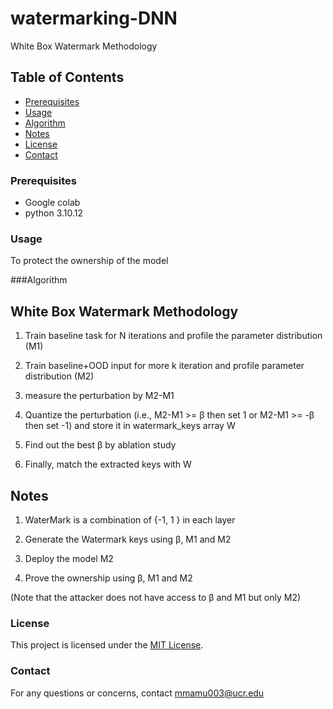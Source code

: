 # watermarking-DNN


White Box Watermark Methodology

## Table of Contents

- [Prerequisites](#Prerequisites)
- [Usage](#usage)
- [Algorithm](#Algorithm)
- [Notes](#Notes)
- [License](#license)
- [Contact](#contact)


### Prerequisites

- Google colab
- python 3.10.12


### Usage

To protect the ownership of the model


###Algorithm

## White Box Watermark Methodology


1. Train baseline task for N iterations and profile the parameter distribution (M1)

2. Train baseline+OOD input for more k iteration and profile parameter distribution (M2)

3. measure the perturbation by M2-M1

4. Quantize the perturbation (i.e., M2-M1 >= β then set 1 or M2-M1 >= -β then set -1) and store it in watermark_keys array W

5. Find out the best β by ablation study

6. Finally, match the extracted keys with W

## Notes


1. WaterMark is a combination of  {-1, 1 } in each layer

2. Generate the Watermark keys using β, M1 and M2 

3. Deploy the model M2 

4. Prove the ownership using β, M1 and M2

(Note that the attacker does not have access to β and M1 but only M2)


### License

This project is licensed under the [MIT License](https://github.com/Mamun5011/watermarking-DNN/blob/main/LICENSE).


### Contact

For any questions or concerns, contact mmamu003@ucr.edu
